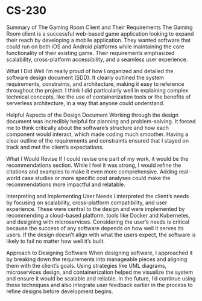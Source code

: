 # CS-230
Summary of The Gaming Room Client and Their Requirements
The Gaming Room client is a successful web-based game application looking to expand their reach by developing a mobile application. They wanted software that could run on both iOS and Android platforms while maintaining the core functionality of their existing game. Their requirements emphasized scalability, cross-platform accessibility, and a seamless user experience.

What I Did Well
I’m really proud of how I organized and detailed the software design document (SDD). It clearly outlined the system requirements, constraints, and architecture, making it easy to reference throughout the project. I think I did particularly well in explaining complex technical concepts, like the use of containerization tools or the benefits of serverless architecture, in a way that anyone could understand.

Helpful Aspects of the Design Document
Working through the design document was incredibly helpful for planning and problem-solving. It forced me to think critically about the software’s structure and how each component would interact, which made coding much smoother. Having a clear outline of the requirements and constraints ensured that I stayed on track and met the client’s expectations.

What I Would Revise
If I could revise one part of my work, it would be the recommendations section. While I feel it was strong, I would refine the citations and examples to make it even more comprehensive. Adding real-world case studies or more specific cost analyses could make the recommendations more impactful and relatable.

Interpreting and Implementing User Needs
I interpreted the client’s needs by focusing on scalability, cross-platform compatibility, and user experience. These were central to the design and were implemented by recommending a cloud-based platform, tools like Docker and Kubernetes, and designing with microservices. Considering the user’s needs is critical because the success of any software depends on how well it serves its users. If the design doesn’t align with what the users expect, the software is likely to fail no matter how well it’s built.

Approach to Designing Software
When designing software, I approached it by breaking down the requirements into manageable pieces and aligning them with the client’s goals. Using strategies like UML diagrams, microservices design, and containerization helped me visualize the system and ensure it would be scalable and reliable. In the future, I’d continue using these techniques and also integrate user feedback earlier in the process to refine designs before development begins.
